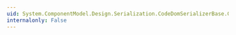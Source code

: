 ```yaml
---
uid: System.ComponentModel.Design.Serialization.CodeDomSerializerBase.GetAttributesHelper(System.ComponentModel.Design.Serialization.IDesignerSerializationManager,System.Object)
internalonly: False
---
```

